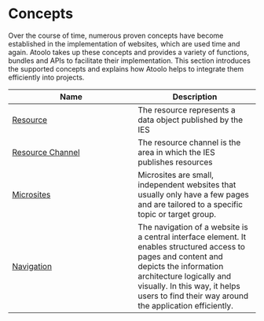 # Concepts

Over the course of time, numerous proven concepts have become established in the implementation of websites, which are used time and again. Atoolo takes up these concepts and provides a variety of functions, bundles and APIs to facilitate their implementation. This section introduces the supported concepts and explains how Atoolo helps to integrate them efficiently into projects.

| <div style="width:15em">Name</div>      | Description                                                                                                                                                                                                                                                      |
| --------------------------------------- | ---------------------------------------------------------------------------------------------------------------------------------------------------------------------------------------------------------------------------------------------------------------- |
| [Resource](resource.md)                 | The resource represents a data object published by the IES                                                                                                                                                                                                       |
| [Resource Channel](resource-channel.md) | The resource channel is the area in which the IES publishes resources                                                                                                                                                                                            |
| [Microsites](microsites.md)             | Microsites are small, independent websites that usually only have a few pages and are tailored to a specific topic or target group.                                                                                                                              |
| [Navigation](navigation.md)             | The navigation of a website is a central interface element. It enables structured access to pages and content and depicts the information architecture logically and visually. In this way, it helps users to find their way around the application efficiently. |
